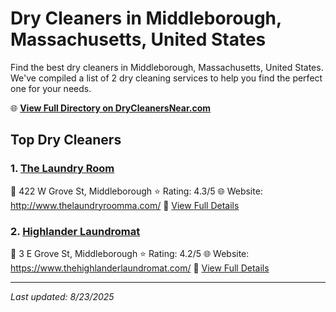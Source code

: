 # Dry Cleaners in Middleborough, Massachusetts, United States

Find the best dry cleaners in Middleborough, Massachusetts, United States. We've compiled a list of 2 dry cleaning services to help you find the perfect one for your needs.

🌐 **[View Full Directory on DryCleanersNear.com](https://drycleanersnear.com/city/US/Massachusetts/Middleborough)**

## Top Dry Cleaners

### 1. [The Laundry Room](https://drycleanersnear.com/dryCleaner/688193d2a2f5b6ba0749a134/the-laundry-room)
📍 422 W Grove St, Middleborough
⭐ Rating: 4.3/5
🌐 Website: http://www.thelaundryroomma.com/
🔗 [View Full Details](https://drycleanersnear.com/dryCleaner/688193d2a2f5b6ba0749a134/the-laundry-room)

### 2. [Highlander Laundromat](https://drycleanersnear.com/dryCleaner/688193efa2f5b6ba0749a216/highlander-laundromat)
📍 3 E Grove St, Middleborough
⭐ Rating: 4.2/5
🌐 Website: https://www.thehighlanderlaundromat.com/
🔗 [View Full Details](https://drycleanersnear.com/dryCleaner/688193efa2f5b6ba0749a216/highlander-laundromat)


---

*Last updated: 8/23/2025*

